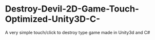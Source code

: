 # Destroy-Devil-2D-Game-Touch-Optimized-Unity3D-C-
A very simple touch/click to destroy type game made in Unity3d and C#
